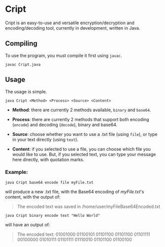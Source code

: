 # Cript
Cript is an easy-to-use and versatile encryption/decryption and encoding/decoding tool, currently in development, written in Java.

## Compiling
To use the program, you must compile it first using `javac`.

`javac Cript.java`

## Usage
The usage is simple.

`java Cript <Method> <Process> <Source> <Content>`

- **Method**: there are currently 2 methods available, `binary` and `base64`.

- **Process**: there are currently 2 methods that support both encoding (`encode`) and decoding (`decode`), binary and base64.

- **Source**: choose whether you want to use a .txt file (using `file`), or type in your text directly (using `text`).

- **Content**: if you selected to use a file, you can choose which file you would like to use. But, if you selected text, you can type your message here directly, with quotation marks.


### Example:

`java Cript base64 encode file myFile.txt` 

will produce a new .txt file, with the Base64 encoding of *myFile.txt*'s content, with the output of:

>The encoded text was saved in /home/user/myFileBase64Encoded.txt


`java Cript binary encode text "Hello World"`

will have an output of:

>The encoded text: 01001000 01100101 01101100 01101100 01101111 00100000 01010111 01101111 01110010 01101100 01100100
